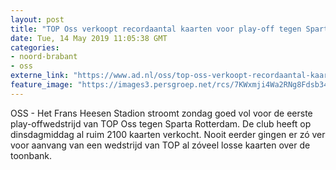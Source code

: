 ```yaml
---
layout: post
title: "TOP Oss verkoopt recordaantal kaarten voor play-off tegen Sparta"
date: Tue, 14 May 2019 11:05:38 GMT
categories: 
- noord-brabant 
- oss 
externe_link: "https://www.ad.nl/oss/top-oss-verkoopt-recordaantal-kaarten-voor-play-off-tegen-sparta~a9766443/"
feature_image: "https://images3.persgroep.net/rcs/7KWxmji4Wa2RNg8Fdsb346qlUAo/diocontent/146934781/_fitwidth/400/?appId=21791a8992982cd8da851550a453bd7f&quality=0.7"
---
```


OSS - Het Frans Heesen Stadion stroomt zondag goed vol voor de eerste play-offwedstrijd van TOP Oss tegen Sparta Rotterdam. De club heeft op dinsdagmiddag al ruim 2100 kaarten verkocht. Nooit eerder gingen er zó ver voor aanvang van een wedstrijd van TOP al zóveel losse kaarten over de toonbank.
